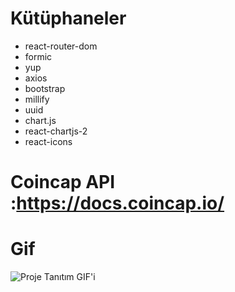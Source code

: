 
# Kütüphaneler
- react-router-dom
- formic
- yup
- axios
- bootstrap
- millify
- uuid
- chart.js
- react-chartjs-2
- react-icons

# Coincap API :https://docs.coincap.io/

# Gif

![Proje Tanıtım GIF'i](assets/Kayıt-2024-10-30-200852.gif)
